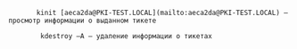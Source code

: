            kinit [aeca2da@PKI-TEST.LOCAL](mailto:aeca2da@PKI-TEST.LOCAL) – просмотр информации о выданном тикете
		              
			kdestroy –A – удаление информации о тикетах